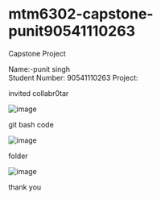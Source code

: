 # mtm6302-capstone-punit90541110263
 Capstone Project

Name:-punit singh  
Student Number: 90541110263
Project: 

invited collabr0tar

![image](https://github.com/Punit90541110263/mtm6302-capstone-punit90541110263/assets/133889264/0320fe71-c619-4e67-8eca-384194d61b18)

git bash code

![image](https://github.com/Punit90541110263/mtm6302-capstone-punit90541110263/assets/133889264/731b2661-29e4-4f1c-9f4f-4b5904f67a4f)

folder

![image](https://github.com/Punit90541110263/mtm6302-capstone-punit90541110263/assets/133889264/52ff928a-30f0-4bfa-9d89-ecf5145b7136)

thank you 




